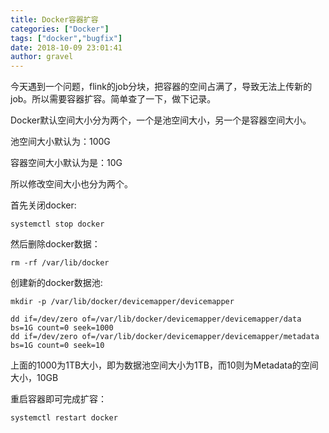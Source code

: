 ```yaml
---
title: Docker容器扩容
categories: ["Docker"]
tags: ["docker","bugfix"]
date: 2018-10-09 23:01:41 
author: gravel
---
```

今天遇到一个问题，flink的job分块，把容器的空间占满了，导致无法上传新的job。所以需要容器扩容。简单查了一下，做下记录。

<!--more-->

Docker默认空间大小分为两个，一个是池空间大小，另一个是容器空间大小。

池空间大小默认为：100G

容器空间大小默认为是：10G

所以修改空间大小也分为两个。

首先关闭docker:

```
systemctl stop docker
```

然后删除docker数据：

```
rm -rf /var/lib/docker
```
创建新的docker数据池:

```
mkdir -p /var/lib/docker/devicemapper/devicemapper

dd if=/dev/zero of=/var/lib/docker/devicemapper/devicemapper/data bs=1G count=0 seek=1000
dd if=/dev/zero of=/var/lib/docker/devicemapper/devicemapper/metadata bs=1G count=0 seek=10

```
上面的1000为1TB大小，即为数据池空间大小为1TB，而10则为Metadata的空间大小，10GB

重启容器即可完成扩容：

```
systemctl restart docker
```
